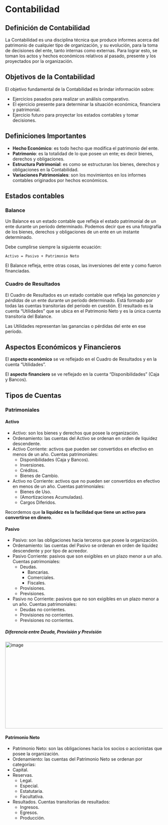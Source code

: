 # Contabilidad

## Definición de Contabilidad

La Contabilidad es una disciplina técnica que produce informes acerca del patrimonio de cualquier tipo de organización, y su evolución, para la toma de decisiones del ente, tanto internas como externas. Para lograr esto, se toman los actos y hechos económicos relativos al pasado, presente y los proyectados por la organización. 

## Objetivos de la Contabilidad
El objetivo fundamental de la Contabilidad es brindar información sobre:
- Ejercicios pasados para realizar un análisis comparativo.
- El ejercicio presente para determinar la situación económica, financiera y patrimonial.
- Ejercicio futuro para proyectar los estados contables y tomar decisiones.

## Definiciones Importantes

- **Hecho Económico**: es todo hecho que modifica el patrimonio del ente.
- **Patrimonio**: es la totalidad de lo que posee un ente; es decir bienes, derechos y obligaciones.
- **Estructura Patrimonial**: es como se estructuran los bienes, derechos y obligaciones en la Contabilidad.
- **Variaciones Patrimoniales**: son los movimientos en los informes contables originados por hechos económicos.

## Estados contables

### Balance
Un Balance es un estado contable que refleja el estado patrimonial de un ente durante un período determinado. Podemos decir que es una fotografía de los bienes, derechos y obligaciones de un ente en un instante determinado.

Debe cumplirse siempre la siguiente ecuación:

`Activo = Pasivo + Patrimonio Neto`

El Balance refleja, entre otras cosas, las inversiones del ente y como fueron financiadas.

### Cuadro de Resultados
El Cuadro de Resultados es un estado contable que refleja las *ganancias y pérdidas* de un ente durante un período determinado. Está formado por todas las cuentas transitorias del período en cuestión. El resultado es la cuenta “Utilidades” que se ubica en el Patrimonio Neto y es la única cuenta transitoria del Balance.

Las Utilidades representan las ganancias o pérdidas del ente en ese período.

## Aspectos Económicos y Financieros
El **aspecto económico** se ve reflejado en el Cuadro de Resultados y en la cuenta “Utilidades”.

El **aspecto financiero** se ve reflejado en la cuenta “Disponibilidades” (Caja y Bancos).

## Tipos de Cuentas

### Patrimoniales
#### Activo
- Activo: son los bienes y derechos que posee la organización.
- Ordenamiento: las cuentas del Activo se ordenan en orden de liquidez descendente.
- Activo Corriente: activos que pueden ser convertidos en efectivo en menos de un año. Cuentas patrimoniales:
  - Disponibilidades (Caja y Bancos).
  - Inversiones.
  - Créditos.
  - Bienes de Cambio.
- Activo no Corriente: activos que no pueden ser convertidos en efectivo en menos de un año. Cuentas patrimoniales:
  - Bienes de Uso.
  - (Amortizaciones Acumuladas).
  - Cargos Diferidos.

Recordemos que **la liquidez es la facilidad que tiene un activo para convertirse en dinero**.

#### Pasivo 
- Pasivo: son las obligaciones hacia terceros que posee la organización.
- Ordenamiento: las cuentas del Pasivo se ordenan en orden de liquidez descendente y por tipo de acreedor.
- Pasivo Corriente: pasivos que son exigibles en un plazo menor a un año. Cuentas patrimoniales:
  - Deudas.
    - Bancarias.
    - Comerciales.
    - Fiscales.
  - Provisiones.
  - Previsiones.
- Pasivo no Corriente: pasivos que no son exigibles en un plazo menor a un año. Cuentas patrimoniales:
  - Deudas no corrientes.
  - Provisiones no corrientes.
  - Previsiones no corrientes.

##### Diferencia entre Deuda, Provisión y Previsión

<img width="763" height="276" alt="image" src="https://github.com/user-attachments/assets/86f14d44-9a01-4ed7-badd-308c14114c55" />

#### Patrimonio Neto
 - Patrimonio Neto: son las obligaciones hacia los socios o accionistas que posee la organización.
 - Ordenamiento: las cuentas del Patrimonio Neto se ordenan por categorías:
  - Capital.
  - Reservas.
    - Legal.
    - Especial.
    - Estatutaria.
    - Facultativa.
  - Resultados. Cuentas transitorias de resultados:
    - Ingresos.
    - Egresos.
    - Producción.
